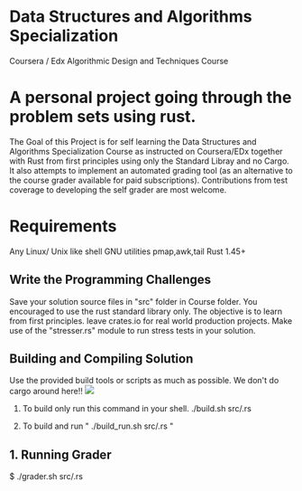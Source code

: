 # Data Structures and Algorithms Specialization
Coursera / Edx Algorithmic Design and Techniques Course

# A personal project going through the problem sets using rust.

The Goal of this Project is for self learning the Data Structures and Algorithms Specialization Course as instructed on Coursera/EDx together with Rust from first principles using only the Standard Libray and no Cargo. It also attempts to implement an automated grading tool (as an alternative to the course grader available for paid subscriptions).
Contributions from test coverage to developing the self grader are most welcome.

# Requirements 
Any Linux/ Unix like shell
GNU utilities pmap,awk,tail
Rust 1.45+


## Write the Programming Challenges 
Save your solution source files in "src" folder in Course folder.
You encouraged to use the rust standard library only. The objective is to learn from first principles.
leave crates.io for real world production projects.
Make use of the "stresser.rs" module to run stress tests in your solution.

## Building and Compiling Solution
Use the provided build tools or scripts as much as possible. 
We don't do cargo around here!!
![](https://i.kym-cdn.com/entries/icons/original/000/026/366/pather.jpg)
  
1. To build only run this command in your shell. ./build.sh src/<solution>.rs

2. To build and run  " ./build_run.sh src/<solution>.rs  "


## 1. Running Grader 
$ ./grader.sh src/<solution>.rs



